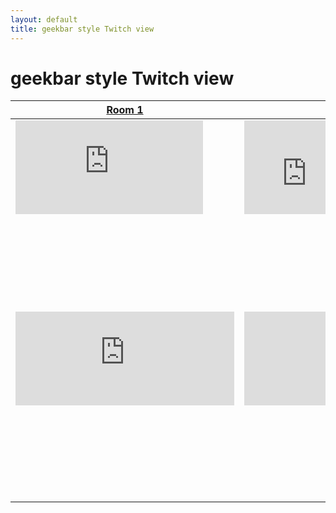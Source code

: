 ```yaml
---
layout: default
title: geekbar style Twitch view
---
```

# geekbar style Twitch view

<table class="tbl-r03">
  <thead>
    <tr>
      <th><a href="https://www.twitch.tv/ieeevr2020_great_room_1?tt_content=text_link&tt_medium=live_embed">Room 1</a></th>
      <th><a href="https://www.twitch.tv/ieeevr2020_great_room_2?tt_content=text_link&tt_medium=live_embed">Room 2</a></th>
      <th><a href="https://www.twitch.tv/ieeevr2020_studio_1?tt_content=text_link&tt_medium=live_embed">Studio 1</a>
</th>
    </tr>
  </thead>
  <tbody>
    <tr>
      <td><iframe src="https://player.twitch.tv/?channel=ieeevr2020_great_room_1" frameborder="0" allowfullscreen="true" scrolling="no" allow-same-origin></iframe></td>
      <td><iframe src="https://player.twitch.tv/?channel=ieeevr2020_great_room_2" frameborder="0" allowfullscreen="true" scrolling="no" width="200" allow-same-origin></iframe></td>
      <td><iframe src="https://player.twitch.tv/?channel=ieeevr2020_studio_1" frameborder="0" allowfullscreen="true" scrolling="no" width="200" allow-same-origin></iframe></td>
    </tr>
    <tr class="last">
      <td><iframe src="https://www.twitch.tv/embed/ieeevr2020_great_room_1/chat" frameborder="0" scrolling="no" width="350"></iframe></td>
      <td><iframe src="https://www.twitch.tv/embed/ieeevr2020_great_room_2/chat" frameborder="0" scrolling="no" width="350"></iframe></td>
      <td><iframe src="https://www.twitch.tv/embed/ieeevr2020_studio_1/chat" frameborder="0" scrolling="no" width="350" height="450"></td>
    </tr>
  </tbody>
</table>

<table class="tbl-r02" width=100%>
  <tr>
    <th>見出し01(th)</th>
    <td>内容（コンテンツ）</td>
    <td>内容（コンテンツ）</td>
    <td>内容（コンテンツ）</td>
  </tr>
  <tr>
    <th>見出し01(th)</th>
    <td>内容（コンテンツ）</td>
    <td>内容（コンテンツ）</td>
    <td>内容（コンテンツ）</td>
  </tr>
  <tr class="last">
    <th>見出し01(th)</th>
    <td>内容（コンテンツ）</td>
    <td>内容（コンテンツ）</td>
    <td>内容（コンテンツ）</td>
  </tr>
</table>
